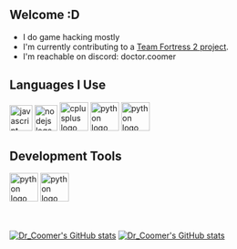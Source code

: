 ## Welcome :D

- I do game hacking mostly
- I'm currently contributing to a [Team Fortress 2 project](https://github.com/faluthe/tf_c).
- I'm reachable on discord: doctor.coomer

## Languages I Use

<div align="left">
  <img src="https://raw.githubusercontent.com/yoshisaac/yoshisaac/refs/heads/main/ISO_C%2B%2B_Logo.svg.png" height="45" width="40" alt="javascript logo"  />
  <img src="https://raw.githubusercontent.com/yoshisaac/yoshisaac/refs/heads/main/Python-logo-notext.svg.png" height="45" width="40" alt="nodejs logo"  />
  <img src="https://raw.githubusercontent.com/yoshisaac/yoshisaac/refs/heads/main/Rust_programming_language_black_logo.svg.png" height="50" width="50" alt="cplusplus logo"  />
  <img src="https://raw.githubusercontent.com/yoshisaac/yoshisaac/refs/heads/main/Lua-Logo.svg.png" height="50" width="50" alt="python logo"  />
  <img src="https://raw.githubusercontent.com/yoshisaac/yoshisaac/refs/heads/main/The_C_Programming_Language_logo.svg.png" height="50" width="50" alt="python logo"  />
</div>

## Development Tools

<div align="left">
  <img src="https://raw.githubusercontent.com/yoshisaac/yoshisaac/refs/heads/main/120px-EmacsIcon.svg.png" height="50" width="50" alt="python logo"  />
  <img src="https://raw.githubusercontent.com/yoshisaac/yoshisaac/refs/heads/main/Heckert_GNU_white.svg.png" height="50" width="50" alt="python logo"  />
</div>

<br>
<br>

[![Dr_Coomer's GitHub stats](https://github-readme-stats.vercel.app/api/top-langs/?username=yoshisaac&layout=compact&theme=react&hide=css,html,roff&langs_count=10)](https://github.com/yoshisaac)
[![Dr_Coomer's GitHub stats](https://github-readme-stats.vercel.app/api?username=yoshisaac&theme=tokyonight)](https://github.com/yoshisaac)
